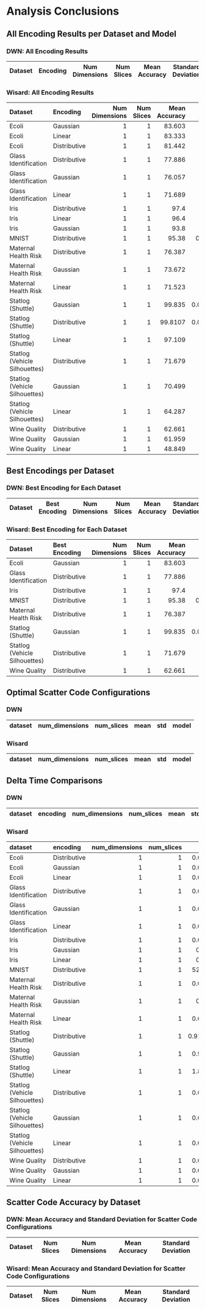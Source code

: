 # Analysis Conclusions

## All Encoding Results per Dataset and Model

### DWN: All Encoding Results

| Dataset   | Encoding   | Num Dimensions   | Num Slices   | Mean Accuracy   | Standard Deviation   |
|-----------|------------|------------------|--------------|-----------------|----------------------|

### Wisard: All Encoding Results

| Dataset                       | Encoding     |   Num Dimensions |   Num Slices |   Mean Accuracy |   Standard Deviation |
|:------------------------------|:-------------|-----------------:|-------------:|----------------:|---------------------:|
| Ecoli                         | Gaussian     |                1 |            1 |         83.603  |           2.28062    |
| Ecoli                         | Linear       |                1 |            1 |         83.333  |           2.33667    |
| Ecoli                         | Distributive |                1 |            1 |         81.442  |           2.6934     |
| Glass Identification          | Distributive |                1 |            1 |         77.886  |           2.30331    |
| Glass Identification          | Gaussian     |                1 |            1 |         76.057  |           2.57065    |
| Glass Identification          | Linear       |                1 |            1 |         71.689  |           4.61879    |
| Iris                          | Distributive |                1 |            1 |         97.4    |           1.64655    |
| Iris                          | Linear       |                1 |            1 |         96.4    |           2.63312    |
| Iris                          | Gaussian     |                1 |            1 |         93.8    |           2.20101    |
| MNIST                         | Distributive |                1 |            1 |         95.38   |           0.0264575  |
| Maternal Health Risk          | Distributive |                1 |            1 |         76.387  |           1.14638    |
| Maternal Health Risk          | Gaussian     |                1 |            1 |         73.672  |           1.22541    |
| Maternal Health Risk          | Linear       |                1 |            1 |         71.523  |           1.51511    |
| Statlog (Shuttle)             | Gaussian     |                1 |            1 |         99.835  |           0.00527046 |
| Statlog (Shuttle)             | Distributive |                1 |            1 |         99.8107 |           0.00730046 |
| Statlog (Shuttle)             | Linear       |                1 |            1 |         97.109  |           1.53592    |
| Statlog (Vehicle Silhouettes) | Distributive |                1 |            1 |         71.679  |           1.86015    |
| Statlog (Vehicle Silhouettes) | Gaussian     |                1 |            1 |         70.499  |           1.66697    |
| Statlog (Vehicle Silhouettes) | Linear       |                1 |            1 |         64.287  |           3.25538    |
| Wine Quality                  | Distributive |                1 |            1 |         62.661  |           0.831016   |
| Wine Quality                  | Gaussian     |                1 |            1 |         61.959  |           1.36706    |
| Wine Quality                  | Linear       |                1 |            1 |         48.849  |           1.53648    |

## Best Encodings per Dataset

### DWN: Best Encoding for Each Dataset

| Dataset   | Best Encoding   | Num Dimensions   | Num Slices   | Mean Accuracy   | Standard Deviation   |
|-----------|-----------------|------------------|--------------|-----------------|----------------------|

### Wisard: Best Encoding for Each Dataset

| Dataset                       | Best Encoding   |   Num Dimensions |   Num Slices |   Mean Accuracy |   Standard Deviation |
|:------------------------------|:----------------|-----------------:|-------------:|----------------:|---------------------:|
| Ecoli                         | Gaussian        |                1 |            1 |          83.603 |           2.28062    |
| Glass Identification          | Distributive    |                1 |            1 |          77.886 |           2.30331    |
| Iris                          | Distributive    |                1 |            1 |          97.4   |           1.64655    |
| MNIST                         | Distributive    |                1 |            1 |          95.38  |           0.0264575  |
| Maternal Health Risk          | Distributive    |                1 |            1 |          76.387 |           1.14638    |
| Statlog (Shuttle)             | Gaussian        |                1 |            1 |          99.835 |           0.00527046 |
| Statlog (Vehicle Silhouettes) | Distributive    |                1 |            1 |          71.679 |           1.86015    |
| Wine Quality                  | Distributive    |                1 |            1 |          62.661 |           0.831016   |

## Optimal Scatter Code Configurations

### DWN

| dataset   | num_dimensions   | num_slices   | mean   | std   | model   |
|-----------|------------------|--------------|--------|-------|---------|

### Wisard

| dataset   | num_dimensions   | num_slices   | mean   | std   | model   |
|-----------|------------------|--------------|--------|-------|---------|

## Delta Time Comparisons

### DWN

| dataset   | encoding   | num_dimensions   | num_slices   | mean   | std   |
|-----------|------------|------------------|--------------|--------|-------|

### Wisard

| dataset                       | encoding     |   num_dimensions |   num_slices |      mean |         std |
|:------------------------------|:-------------|-----------------:|-------------:|----------:|------------:|
| Ecoli                         | Distributive |                1 |            1 |  0.00141  | 0.000246982 |
| Ecoli                         | Gaussian     |                1 |            1 |  0.00119  | 0.000218327 |
| Ecoli                         | Linear       |                1 |            1 |  0.00112  | 4.21637e-05 |
| Glass Identification          | Distributive |                1 |            1 |  0.00625  | 0.00190977  |
| Glass Identification          | Gaussian     |                1 |            1 |  0.00482  | 0.000345768 |
| Glass Identification          | Linear       |                1 |            1 |  0.00472  | 0.00010328  |
| Iris                          | Distributive |                1 |            1 |  0.00049  | 0.000566569 |
| Iris                          | Gaussian     |                1 |            1 |  0.0003   | 0           |
| Iris                          | Linear       |                1 |            1 |  0.0003   | 0           |
| MNIST                         | Distributive |                1 |            1 | 52.0069   | 0.835104    |
| Maternal Health Risk          | Distributive |                1 |            1 |  0.00298  | 0.000706792 |
| Maternal Health Risk          | Gaussian     |                1 |            1 |  0.0022   | 0           |
| Maternal Health Risk          | Linear       |                1 |            1 |  0.00224  | 9.66092e-05 |
| Statlog (Shuttle)             | Distributive |                1 |            1 |  0.917371 | 0.0258906   |
| Statlog (Shuttle)             | Gaussian     |                1 |            1 |  0.94845  | 0.0188687   |
| Statlog (Shuttle)             | Linear       |                1 |            1 |  1.89994  | 0.358516    |
| Statlog (Vehicle Silhouettes) | Distributive |                1 |            1 |  0.00656  | 0.00103944  |
| Statlog (Vehicle Silhouettes) | Gaussian     |                1 |            1 |  0.00597  | 0.000262679 |
| Statlog (Vehicle Silhouettes) | Linear       |                1 |            1 |  0.00566  | 0.000267499 |
| Wine Quality                  | Distributive |                1 |            1 |  0.03419  | 0.0017483   |
| Wine Quality                  | Gaussian     |                1 |            1 |  0.03442  | 0.00231363  |
| Wine Quality                  | Linear       |                1 |            1 |  0.04883  | 0.00297547  |
## Scatter Code Accuracy by Dataset

### DWN: Mean Accuracy and Standard Deviation for Scatter Code Configurations

| Dataset   | Num Slices   | Num Dimensions   | Mean Accuracy   | Standard Deviation   |
|-----------|--------------|------------------|-----------------|----------------------|

### Wisard: Mean Accuracy and Standard Deviation for Scatter Code Configurations

| Dataset   | Num Slices   | Num Dimensions   | Mean Accuracy   | Standard Deviation   |
|-----------|--------------|------------------|-----------------|----------------------|

